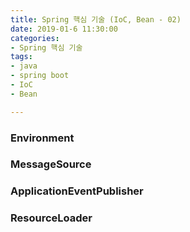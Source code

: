 ```yaml
---
title: Spring 핵심 기술 (IoC, Bean - 02)
date: 2019-01-6 11:30:00
categories:
- Spring 핵심 기술
tags:
- java
- spring boot
- IoC
- Bean

---
```


### Environment

<!--more-->  

### MessageSource

### ApplicationEventPublisher

### ResourceLoader

